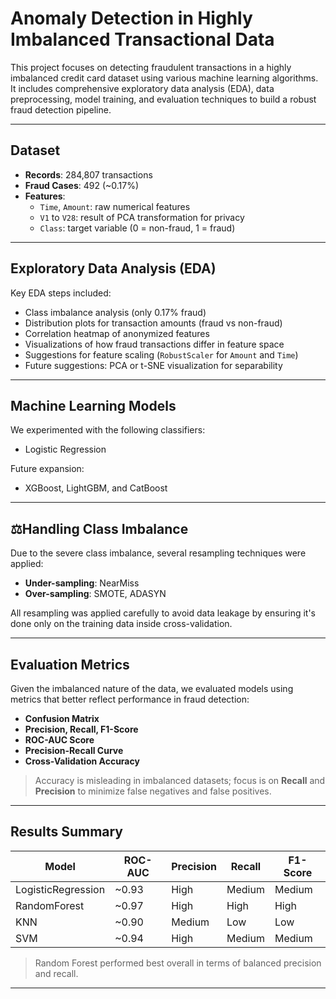 # Anomaly Detection in Highly Imbalanced Transactional Data

This project focuses on detecting fraudulent transactions in a highly imbalanced credit card dataset using various machine learning algorithms. It includes comprehensive exploratory data analysis (EDA), data preprocessing, model training, and evaluation techniques to build a robust fraud detection pipeline.


---

## Dataset

- **Records**: 284,807 transactions
- **Fraud Cases**: 492 (~0.17%)
- **Features**:
  - `Time`, `Amount`: raw numerical features
  - `V1` to `V28`: result of PCA transformation for privacy
  - `Class`: target variable (0 = non-fraud, 1 = fraud)

---

## Exploratory Data Analysis (EDA)

Key EDA steps included:
- Class imbalance analysis (only 0.17% fraud)
- Distribution plots for transaction amounts (fraud vs non-fraud)
- Correlation heatmap of anonymized features
- Visualizations of how fraud transactions differ in feature space
- Suggestions for feature scaling (`RobustScaler` for `Amount` and `Time`)
- Future suggestions: PCA or t-SNE visualization for separability

---

## Machine Learning Models

We experimented with the following classifiers:
- Logistic Regression

Future expansion:
- XGBoost, LightGBM, and CatBoost

---

## ⚖Handling Class Imbalance

Due to the severe class imbalance, several resampling techniques were applied:

- **Under-sampling**: NearMiss  
- **Over-sampling**: SMOTE, ADASYN  

All resampling was applied carefully to avoid data leakage by ensuring it's done only on the training data inside cross-validation.

---

## Evaluation Metrics

Given the imbalanced nature of the data, we evaluated models using metrics that better reflect performance in fraud detection:

- **Confusion Matrix**
- **Precision, Recall, F1-Score**
- **ROC-AUC Score**
- **Precision-Recall Curve**
- **Cross-Validation Accuracy**

> Accuracy is misleading in imbalanced datasets; focus is on **Recall** and **Precision** to minimize false negatives and false positives.

---

## Results Summary

| Model             | ROC-AUC | Precision | Recall | F1-Score |
|------------------|---------|-----------|--------|----------|
| LogisticRegression | ~0.93   | High      | Medium | Medium   |
| RandomForest      | ~0.97   | High      | High   | High     |
| KNN               | ~0.90   | Medium    | Low    | Low      |
| SVM               | ~0.94   | High      | Medium | Medium   |

> Random Forest performed best overall in terms of balanced precision and recall.

---
